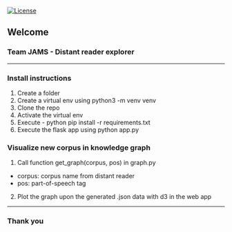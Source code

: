 [![License](https://img.shields.io/badge/License-Apache%202.0-blue.svg)](https://opensource.org/licenses/Apache-2.0)

## Welcome

### Team JAMS - Distant reader explorer
<hr>

### Install instructions
1. Create a folder
2. Create a virtual env using python3 -m venv venv
3. Clone the repo
4. Activate the virtual env
5. Execute - python pip install -r requirements.txt
6. Execute the flask app using python app.py

### Visualize new corpus in knowledge graph
1. Call function get_graph(corpus, pos) in graph.py
  - corpus: corpus name from distant reader
  - pos: part-of-speech tag
2. Plot the graph upon the generated .json data with d3 in the web app

<hr>

### Thank you

